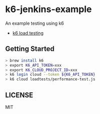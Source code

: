 # k6-jenkins-example

An example testing using k6

- [k6 load testing](https://k6.io/blog/integrating-load-testing-with-jenkins/)

## Getting Started

```sh
> brew install k6
> export K6_API_TOKEN=xxx
> export K6_CLOUD_PROJECT_ID=xxx
> k6 login cloud --token ${K6_API_TOKEN}
> k6 cloud loadtests/performance-test.js
```

## LICENSE

MIT
